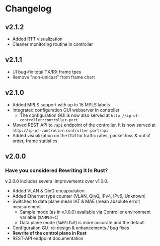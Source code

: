 # Changelog 

## v2.1.2
- Added RTT visualization
- Cleaner monitoring routine in controller

## v2.1.1

- UI bug-fix total TX/RX frame tpes
- Remove "non-unicast" from frame chart

## v2.1.0

- Added MPLS support with up to 15 MPLS labels
- Integrated configuration GUI webserver in controller
  - The configuration GUI is now also served at `http://ip-of-controller:controller-port`
- Moved REST-API to `/api` endpoint of the controller. It is now served at `http://ip-of-controller:controller-port/api`
- Added visualization on the GUI for traffic rates, packet loss & out of order, frame statistics
## v2.0.0 

### Have you considered Rewriting It In Rust?

v.2.0.0 includes several improvements over v1.0.0.

- Added VLAN & QinQ encapsulation
- Added Ethernet type counter (VLAN, QinQ, IPv4, IPv6, Unknown)
- Switched to data plane mean IAT & MAE (mean absolute error) measurement
  - Sample mode (as in v.1.0.0) available via Controller environment variable (`SAMPLE=1`)
  - Data plane mode (`SAMPLE=0`) is more accurate and the default
- Configuration GUI re-design & enhancements / bug fixes
- **Rewrite of the control plane in Rust**
- REST-API endpoint documentation
